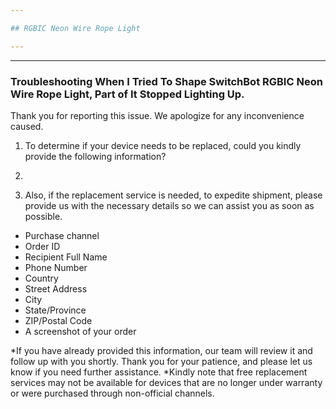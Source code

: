 ```yaml
---

## RGBIC Neon Wire Rope Light

---
```


---
### Troubleshooting When I Tried To Shape SwitchBot RGBIC Neon Wire Rope Light, Part of It Stopped Lighting Up.

Thank you for reporting this issue. 
We apologize for any inconvenience caused.
1. To determine if your device needs to be replaced, could you kindly provide the following information?
  1. 

2. Also, if the replacement service is needed, to expedite shipment, please provide us with the necessary details so we can assist you as soon as possible.
- Purchase channel
- Order ID
- Recipient Full Name
- Phone Number
- Country
- Street Address
- City
- State/Province
- ZIP/Postal Code
- A screenshot of your order

*If you have already provided this information, our team will review it and follow up with you shortly. Thank you for your patience, and please let us know if you need further assistance.
*Kindly note that free replacement services may not be available for devices that are no longer under warranty or were purchased through non-official channels.
